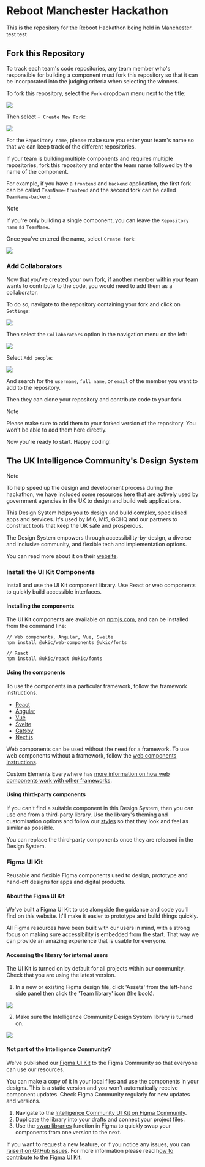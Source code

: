 # Reboot Manchester Hackathon

This is the repository for the Reboot Hackathon being held in Manchester.
test test
## Fork this Repository

To track each team's code repositories, any team member who's responsible for building a component must fork this repository so that it can be incorporated into the judging criteria when selecting the winners.

To fork this repository, select the `Fork` dropdown menu next to the title:

![](./images/fork.png)

Then select `+ Create New Fork`:

![](./images/create-new-fork.png)

For the `Repository name`, please make sure you enter your team's name so that we can keep track of the different repositories.

If your team is building multiple components and requires multiple repositories, fork this repository and enter the team name followed by the name of the component.

For example, if you have a `frontend` and `backend` application, the first fork can be called `TeamName-frontend` and the second fork can be called `TeamName-backend`.

> [!NOTE]
> If you're only building a single component, you can leave the `Repository name` as `TeamName`.

Once you've entered the name, select `Create fork`:

![](./images/create-fork.png)

### Add Collaborators

Now that you've created your own fork, if another member within your team wants to contribute to the code, you would need to add them as a collaborator.

To do so, navigate to the repository containing your fork and click on `Settings`:

![](./images/settings.png)

Then select the `Collaborators` option in the navigation menu on the left:

![](./images/collaborators.png)

Select `Add people`:

![](./images/add-people.png)

And search for the `username`, `full name`, or `email` of the member you want to add to the repository.

Then they can clone your repository and contribute code to your fork.

> [!NOTE]
> Please make sure to add them to your forked version of the repository. You won't be able to add them here directly.

Now you're ready to start. Happy coding!

## The UK Intelligence Community's Design System

> [!NOTE]
> To help speed up the design and development process during the hackathon, we have included some resources here that are actively used by government agencies in the UK to design and build web applications.

This Design System helps you to design and build complex, specialised apps and services. It's used by MI6, MI5, GCHQ and our partners to construct tools that keep the UK safe and prosperous.

The Design System empowers through accessibility-by-design, a diverse and inclusive community, and flexible tech and implementation options.

You can read more about it on their [website](https://design.sis.gov.uk/).

### Install the UI Kit Components

Install and use the UI Kit component library. Use React or web components to quickly build accessible interfaces.

#### Installing the components

The UI Kit components are available on [npmjs.com](https://www.npmjs.com/), and can be installed from the command line:

```
// Web components, Angular, Vue, Svelte
npm install @ukic/web-components @ukic/fonts

// React
npm install @ukic/react @ukic/fonts
```

#### Using the components

To use the components in a particular framework, follow the framework instructions.

- [React](https://design.sis.gov.uk/get-started/install-components/react)
- [Angular](https://design.sis.gov.uk/get-started/install-components/angular)
- [Vue](https://design.sis.gov.uk/get-started/install-components/vue)
- [Svelte](https://design.sis.gov.uk/get-started/install-components/svelte)
- [Gatsby](https://design.sis.gov.uk/get-started/install-components/gatsby)
- [Next.js](https://design.sis.gov.uk/get-started/install-components/nextJS)

Web components can be used without the need for a framework. To use web components without a framework, follow the [web components instructions](https://design.sis.gov.uk/get-started/install-components/web-components).

Custom Elements Everywhere has [more information on how web components work with other frameworks](https://custom-elements-everywhere.com/).

#### Using third-party components

If you can't find a suitable component in this Design System, then you can use one from a third-party library. Use the library's theming and customisation options and follow our [styles](https://design.sis.gov.uk/styles) so that they look and feel as similar as possible.

You can replace the third-party components once they are released in the Design System.

### Figma UI Kit

Reusable and flexible Figma components used to design, prototype and hand-off designs for apps and digital products.

#### About the Figma UI Kit

We've built a Figma UI Kit to use alongside the guidance and code you'll find on this website. It'll make it easier to prototype and build things quickly.

All Figma resources have been built with our users in mind, with a strong focus on making sure accessibility is embedded from the start. That way we can provide an amazing experience that is usable for everyone.

#### Accessing the library for internal users

The UI Kit is turned on by default for all projects within our community. Check that you are using the latest version.

1. In a new or existing Figma design file, click 'Assets' from the left-hand side panel then click the 'Team library' icon (the book).

![](./images/assets2x.webp)

2. Make sure the Intelligence Community Design System library is turned on.

![](./images/libraries2x.webp)

#### Not part of the Intelligence Community?

We've published our [Figma UI Kit](https://www.figma.com/community/file/1392159713403656562) to the Figma Community so that everyone can use our resources.

You can make a copy of it in your local files and use the components in your designs. This is a static version and you won't automatically receive component updates. Check Figma Community regularly for new updates and versions.

1. Navigate to the [Intelligence Community UI Kit on Figma Community](https://www.figma.com/community/file/1392159713403656562).
2. Duplicate the library into your drafts and connect your project files.
3. Use the [swap libraries](https://help.figma.com/hc/en-us/articles/360039150413-Swap-components-and-instances) function in Figma to quickly swap your components from one version to the next.

If you want to request a new feature, or if you notice any issues, you can [raise it on GitHub issues](https://github.com/mi6/ic-design-system/issues). For more information please read h[ow to contribute to the Figma UI Kit](https://design.sis.gov.uk/community/contribute#contribute-to-the-figma-ui-kit).
